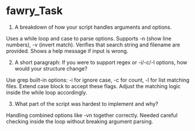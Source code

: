 # fawry_Task

1.  A breakdown of how your script handles arguments and options.

Uses a while loop and case to parse options.
Supports -n (show line numbers), -v (invert match).
Verifies that search string and filename are provided.
Shows a help message if input is wrong.

2.  A short paragraph: If you were to support regex or -i/-c/-l options, how would your structure change?

Use grep built-in options: -i for ignore case, -c for count, -l for list matching files.
Extend case block to accept these flags.
Adjust the matching logic inside the while loop accordingly.

3.  What part of the script was hardest to implement and why?

Handling combined options like -vn together correctly.
Needed careful checking inside the loop without breaking argument parsing.

